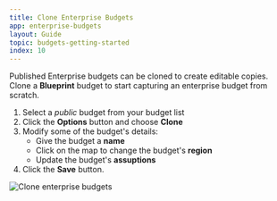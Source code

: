 ```yaml
---
title: Clone Enterprise Budgets
app: enterprise-budgets
layout: Guide
topic: budgets-getting-started
index: 10
---
```


Published Enterprise budgets can be cloned to create editable copies. 
Clone a **Blueprint** budget to start capturing an enterprise budget from scratch.

1. Select a *public* budget from your budget list
2. Click the **Options** button and choose **Clone**
3. Modify some of the budget's details:
	- Give the budget a **name**
	- Click on the map to change the budget's **region**
	- Update the budget's **assuptions**
4. Click the **Save** button.

![Clone enterprise budgets](/images/guides/enterprise-budgets/clone.jpg)


